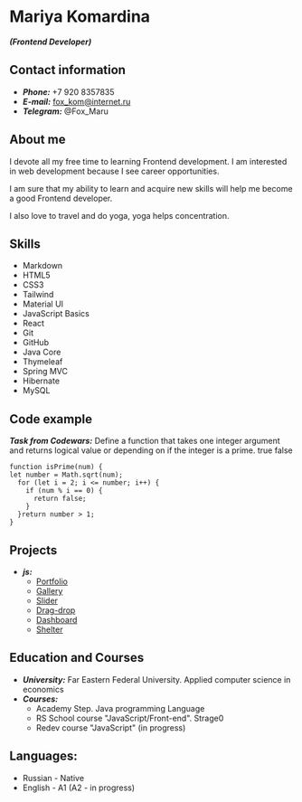 # Mariya Komardina
***(Frontend Developer)***



## Contact information
* ***Phone:*** +7 920 8357835
* ***E-mail:*** fox_kom@internet.ru
* ***Telegram:*** @Fox_Maru



## About me
I devote all my free time to learning Frontend development.
I am interested in web development because I see career opportunities.

I am sure that my ability to learn and acquire new skills will help me become a good Frontend developer.

I also love to travel and do yoga, yoga helps concentration.



## Skills
* Markdown
* HTML5
* CSS3
* Tailwind
* Material UI
* JavaScript Basics
* React
* Git
* GitHub
* Java Core
* Thymeleaf
* Spring MVC
* Hibernate
* MySQL



## Code example
***Task from Codewars:*** Define a function that takes one integer argument and returns logical value or depending on if the integer is a prime. true false

```
function isPrime(num) {
let number = Math.sqrt(num);
  for (let i = 2; i <= number; i++) {
    if (num % i == 0) {
      return false;
    }
  }return number > 1;
}
```



## Projects
* ***js:***
    + [Portfolio](https://rolling-scopes-school.github.io/fox1206-JSFEPRESCHOOL/portfolio/)
    + [Gallery](https://fox1206.github.io/gallery-image/gallery/)
    + [Slider](https://fox1206.github.io/games/gallery/)
    + [Drag-drop](https://fox1206.github.io/games/dragdrop/)
    + [Dashboard](https://fox1206.github.io/Practic/)
    + [Shelter](https://fox1206.github.io/shelter/main/index.html)



## Education and Courses
* ***University:*** Far Eastern Federal University. Applied computer science in economics
* ***Courses:***    
    + Academy Step. Java programming Language
    + RS School course "JavaScript/Front-end". Strage0
    + Redev course "JavaScript" (in progress)



## Languages:
* Russian - Native
* English - A1 (A2 - in progress)
